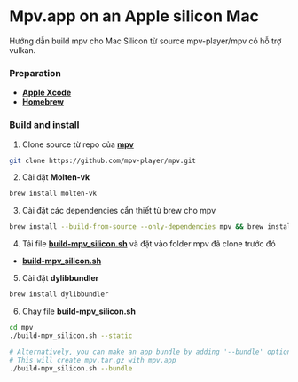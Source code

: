 # Mpv.app on an Apple silicon Mac

Hướng dẫn build mpv cho Mac Silicon từ source mpv-player/mpv có hỗ trợ vulkan.

### Preparation

- [**Apple Xcode**](https://developer.apple.com/xcode/)
- [**Homebrew**](https://brew.sh/)

### Build and install

1. Clone source từ repo của [**mpv**](https://github.com/mpv-player/mpv.git)

```sh
git clone https://github.com/mpv-player/mpv.git
```

2. Cài đặt **Molten-vk**

```sh
brew install molten-vk
```

3. Cài đặt các dependencies cần thiết từ brew cho mpv

```sh
brew install --build-from-source --only-dependencies mpv && brew install libplacebo
```

4. Tải file [**build-mpv_silicon.sh**](https://github.com/tranthanhxhong/mpv-arm/blob/main/build-mpv_silicon.sh) và đặt vào folder mpv đã clone trước đó

- [**build-mpv_silicon.sh**](https://github.com/tranthanhxhong/mpv-arm/blob/main/build-mpv_silicon.sh)

5. Cài đặt **dylibbundler**

```sh
brew install dylibbundler
```

6. Chạy file **build-mpv_silicon.sh**

```sh
cd mpv
./build-mpv_silicon.sh --static

# Alternatively, you can make an app bundle by adding '--bundle' option
# This will create mpv.tar.gz with mpv.app
./build-mpv_silicon.sh --bundle
```

